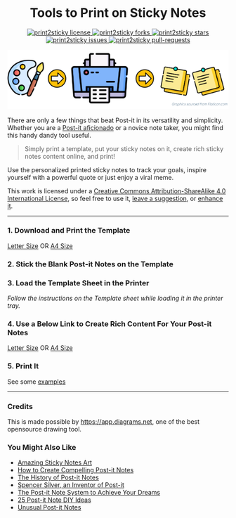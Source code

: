 <h1 align="center">
  Tools to Print on Sticky Notes
</h1>
<p align="center">
<a href="https://github.com/codspire/print2sticky/blob/master/LICENSE" target="blank">
<img src="https://img.shields.io/badge/License-CC%20BY--SA%204.0-lightgrey.svg" alt="print2sticky license" />
</a>
<a href="https://github.com/codspire/print2sticky/fork" target="blank">
<img src="https://img.shields.io/github/forks/codspire/print2sticky?style=flat-square" alt="print2sticky forks"/>
</a>
<a href="https://github.com/codspire/print2sticky/stargazers" target="blank">
<img src="https://img.shields.io/github/stars/codspire/print2sticky?style=flat-square" alt="print2sticky stars"/>
</a>
<a href="https://github.com/codspire/print2sticky/issues" target="blank">
<img src="https://img.shields.io/github/issues/codspire/print2sticky?style=flat-square" alt="print2sticky issues"/>
</a>
<a href="https://github.com/codspire/print2sticky/pulls" target="blank">
<img src="https://img.shields.io/github/issues-pr/codspire/print2sticky?style=flat-square" alt="print2sticky pull-requests"/>
</a>
</p>
<p align="center">
<img src="https://github.com/codspire/print2sticky/raw/develop/assets/print2sticky.png" alt="print2sticky"/>
</p>


There are only a few things that beat Post-it in its versatility and simplicity. Whether you are a [Post-it aficionado](https://youtu.be/BpWM0FNPZSs) or a novice note taker, you might find this handy dandy tool useful.

> Simply print a template, put your sticky notes on it, create rich sticky notes content online, and print!

Use the personalized printed sticky notes to track your goals, inspire yourself with a powerful quote or just enjoy a viral meme.

This work is licensed under a [Creative Commons Attribution-ShareAlike 4.0 International License](https://creativecommons.org/licenses/by-sa/4.0/), so feel free to use it, [leave a suggestion](https://github.com/codspire/print2sticky/issues), or [enhance it](https://github.com/codspire/print2sticky/fork).

----

### 1. Download and Print the Template

[Letter Size](https://github.com/codspire/print2sticky/raw/develop/assets/Print2Sticky_Letter_Template.pdf)
OR  [A4 Size](https://github.com/codspire/print2sticky/raw/develop/assets/Print2Sticky_A4_Template.pdf)

### 2. Stick the Blank Post-it Notes on the Template

### 3. Load the Template Sheet in the Printer

_Follow the instructions on the Template sheet while loading it in the printer tray._

### 4. Use a Below Link to Create Rich Content For Your Post-it Notes
[Letter Size](https://app.diagrams.net/#Uhttps%3A%2F%2Fraw.githubusercontent.com%2Fcodspire%2Fprint2sticky%2Fdevelop%2Fassets%2FPrint2Sticky_Letter_Editable.drawio)  OR  [A4 Size](https://app.diagrams.net/#Uhttps%3A%2F%2Fraw.githubusercontent.com%2Fcodspire%2Fprint2sticky%2Fdevelop%2Fassets%2FPrint2Sticky_A4_Editable.drawio)

### 5. Print It
See some [examples](./SAMPLES.md)

----

### Credits

This is made possible by https://app.diagrams.net, one of the best opensource drawing tool.

### You Might Also Like

- [Amazing Sticky Notes Art](https://jobmob.co.il/blog/sticky-notes-art)
- [How to Create Compelling Post-it Notes](https://medium.com/graphicfacilitation/how-to-create-compelling-post-it-notes)
- [The History of Post-it Notes](https://www.stik2it.com/blog/the-history-of-postit-notes-the-accidents-that-led-to-the-invention-of-the-sticky-note-infographic)
- [Spencer Silver, an Inventor of Post-it](https://www.nytimes.com/2021/05/13/business/spencer-silver-dead.html)
- [The Post-it Note System to Achieve Your Dreams](https://www.inc.com/jim-schleckser/the-post-it-note-system-to-achieve-your-dreams.html)
- [25 Post-it Note DIY Ideas](https://www.nobiggie.net/25-post-it-note-diy-ideas)
- [Unusual Post-it Notes](https://theverybesttop10.com/unusual-post-it-notes)




